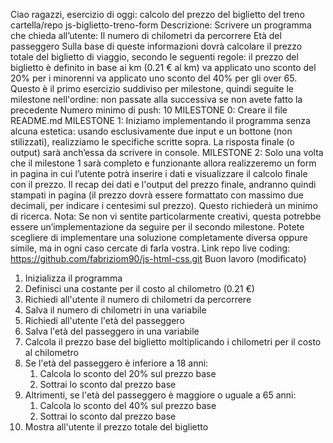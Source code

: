 <!----------------------
    CONSEGNA ESERCIIO
----------------------->
Ciao ragazzi,
esercizio di oggi: calcolo del prezzo del biglietto del treno
cartella/repo js-biglietto-treno-form
Descrizione: Scrivere un programma che chieda all’utente:
Il numero di chilometri da percorrere
Età del passeggero Sulla base di queste informazioni dovrà calcolare il prezzo totale del biglietto di viaggio, secondo le seguenti regole:
il prezzo del biglietto è definito in base ai km (0.21 € al km)
va applicato uno sconto del 20% per i minorenni
va applicato uno sconto del 40% per gli over 65.
Questo è il primo esercizio suddiviso per milestone, quindi seguite le milestone nell'ordine: non passate alla successiva se non avete fatto la precedente
Numero minimo di push: 10
MILESTONE 0: Creare il file README.md
MILESTONE 1: Iniziamo implementando il programma senza alcuna estetica: usando esclusivamente due input e un bottone (non stilizzati), realizziamo le specifiche scritte sopra. La risposta finale (o output) sarà anch’essa da scrivere in console.
MILESTONE 2: Solo una volta che il milestone 1 sarà completo e funzionante allora realizzeremo un form in pagina in cui l’utente potrà inserire i dati e visualizzare il calcolo finale con il prezzo. Il recap dei dati e l'output del prezzo finale, andranno quindi stampati in pagina (il prezzo dovrà essere formattato con massimo due decimali, per indicare i centesimi sul prezzo). Questo richiederà un minimo di ricerca.
Nota: Se non vi sentite particolarmente creativi, questa potrebbe essere un’implementazione da seguire per il secondo milestone. Potete scegliere di implementare una soluzione completamente diversa oppure simile, ma in ogni caso cercate di farla vostra.
Link repo live coding: https://github.com/fabriziom90/js-html-css.git
Buon lavoro (modificato)




<!----------------------
    PSEUDO-CODICE
----------------------->
1. Inizializza il programma
2. Definisci una costante per il costo al chilometro (0.21 €)
3. Richiedi all'utente il numero di chilometri da percorrere
4. Salva il numero di chilometri in una variabile
5. Richiedi all'utente l'età del passeggero
6. Salva l'età del passeggero in una variabile
7. Calcola il prezzo base del biglietto moltiplicando i chilometri per il costo al chilometro
8. Se l'età del passeggero è inferiore a 18 anni:
    1. Calcola lo sconto del 20% sul prezzo base
    2. Sottrai lo sconto dal prezzo base
9. Altrimenti, se l'età del passeggero è maggiore o uguale a 65 anni:
    1. Calcola lo sconto del 40% sul prezzo base
    2. Sottrai lo sconto dal prezzo base
10. Mostra all'utente il prezzo totale del biglietto